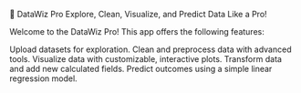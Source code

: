 🚀 DataWiz Pro
Explore, Clean, Visualize, and Predict Data Like a Pro!

Welcome to the DataWiz Pro!
This app offers the following features:

Upload datasets for exploration.
Clean and preprocess data with advanced tools.
Visualize data with customizable, interactive plots.
Transform data and add new calculated fields.
Predict outcomes using a simple linear regression model.

